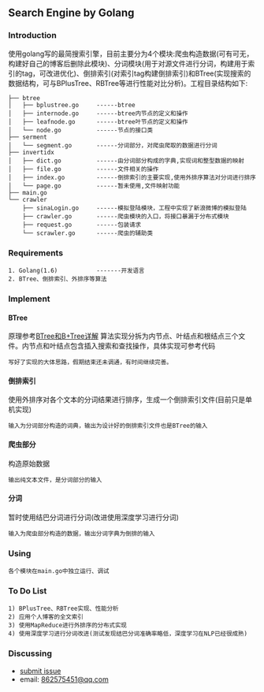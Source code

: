 ## Search Engine by Golang
### Introduction
使用golang写的最简搜索引擎，目前主要分为4个模块:爬虫构造数据(可有可无，构建好自己的博客后删除此模块)、分词模块(用于对源文件进行分词，构建用于索引的tag，可改进优化)、倒排索引(对索引tag构建倒排索引)和BTree(实现搜索的数据结构，可与BPlusTree、RBTree等进行性能对比分析)。工程目录结构如下:
```
├── btree
│   ├── bplustree.go     ------btree
│   ├── internode.go     ------btree内节点的定义和操作
│   ├── leafnode.go      ------btree叶节点的定义和操作
│   └── node.go          ------节点的接口类
├── serment    
│   └── segment.go       ------分词部分，对爬虫爬取的数据进行分词
├── invertidx    
│   ├── dict.go          ------由分词部分构成的字典,实现词和整型数据的映射
│   ├── file.go          ------文件相关的操作
│   ├── index.go         ------倒排索引的主要实现,使用外排序算法对分词进行排序
│   └── page.go          ------暂未使用,文件映射功能
├── main.go
└── crawler
    ├── sinaLogin.go     ------模拟登陆模块，工程中实现了新浪微博的模拟登陆
    ├── crawler.go       ------爬虫模块的入口，将接口暴漏于分布式模块
    ├── request.go       ------包装请求
    └── scrawler.go      ------爬虫的辅助类
```
### Requirements
```
1. Golang(1.6)           -------开发语言
2. BTree、倒排索引、外排序等算法
```

### Implement
#### BTree
原理参考[BTree和B+Tree详解](http://blog.csdn.net/endlu/article/details/51720299)
算法实现分拆为内节点、叶结点和根结点三个文件。内节点和叶结点包含插入搜索和查找操作，具体实现可参考代码
```
写好了实现的大体思路，假期结束还未调通，有时间继续完善。
```
#### 倒排索引
使用外排序对各个文本的分词结果进行排序，生成一个倒排索引文件(目前只是单机实现)
```
输入为分词部分构造的词典，输出为设计好的倒排索引文件也是BTree的输入
```
#### 爬虫部分
构造原始数据
```
输出纯文本文件，是分词部分的输入
```
#### 分词
暂时使用结巴分词进行分词(改进使用深度学习进行分词)
```
输入为爬虫部分构造的数据，输出分词字典为倒排的输入
```
### Using
```
各个模块在main.go中独立运行、调试
```

### To Do List
```
1) BPlusTree、RBTree实现、性能分析
2) 应用个人博客的全文索引
3) 使用MapReduce进行外排序的分布式实现
4) 使用深度学习进行分词改进(测试发现结巴分词准确率略低，深度学习在NLP已经很成熟)
```
### Discussing
- [submit issue](https://github.com/zjucx/SearchEngineByGolang/issues/new)
- email: 862575451@qq.com
